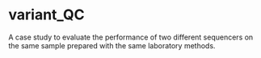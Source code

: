 # variant_QC
A case study to evaluate the performance of two different sequencers on the same sample prepared with the same laboratory methods.
